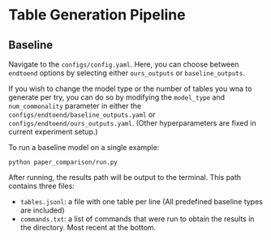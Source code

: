 # Table Generation Pipeline

## Baseline

Navigate to the `configs/config.yaml`. Here, you can choose between `endtoend` options by selecting either `ours_outputs` or `baseline_outputs`.

If you wish to change the model type or the number of tables you wna to generate per try, you can do so by modifying the `model_type` and `num_commonality` parameter in either the `configs/endtoend/baseline_outputs.yaml` or `configs/endtoend/ours_outputs.yaml`. (Other hyperparameters are fixed in current experiment setup.)

To run a baseline model on a single example:
```
python paper_comparison/run.py
```
After running, the results path will be output to the terminal. This path contains three files:
 - `tables.jsonl`: a file with one table per line (All predefined baseline types are included)
 - `commands.txt`: a list of commands that were run to obtain the results in the directory. Most recent at the bottom.
